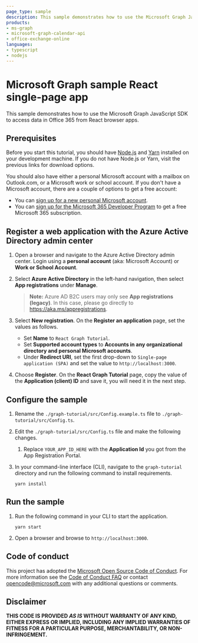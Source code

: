 ```yaml
---
page_type: sample
description: This sample demonstrates how to use the Microsoft Graph JavaScript SDK to access data in Office 365 from React browser apps.
products:
- ms-graph
- microsoft-graph-calendar-api
- office-exchange-online
languages:
- typescript
- nodejs
---
```


# Microsoft Graph sample React single-page app

This sample demonstrates how to use the Microsoft Graph JavaScript SDK to access data in Office 365 from React browser apps.

## Prerequisites

Before you start this tutorial, you should have [Node.js](https://nodejs.org) and [Yarn](https://classic.yarnpkg.com/) installed on your development machine. If you do not have Node.js or Yarn, visit the previous links for download options.

You should also have either a personal Microsoft account with a mailbox on Outlook.com, or a Microsoft work or school account. If you don't have a Microsoft account, there are a couple of options to get a free account:

- You can [sign up for a new personal Microsoft account](https://signup.live.com/signup?wa=wsignin1.0&rpsnv=12&ct=1454618383&rver=6.4.6456.0&wp=MBI_SSL_SHARED&wreply=https://mail.live.com/default.aspx&id=64855&cbcxt=mai&bk=1454618383&uiflavor=web&uaid=b213a65b4fdc484382b6622b3ecaa547&mkt=E-US&lc=1033&lic=1).
- You can [sign up for the Microsoft 365 Developer Program](https://developer.microsoft.com/microsoft-365/dev-program) to get a free Microsoft 365 subscription.

## Register a web application with the Azure Active Directory admin center

1. Open a browser and navigate to the Azure Active Directory admin center. Login using a **personal account** (aka: Microsoft Account) or **Work or School Account**.

1. Select **Azure Active Directory** in the left-hand navigation, then select **App registrations** under **Manage**.

    > **Note:** Azure AD B2C users may only see **App registrations (legacy)**. In this case, please go directly to https://aka.ms/appregistrations.

1. Select **New registration**. On the **Register an application** page, set the values as follows.

    - Set **Name** to `React Graph Tutorial`.
    - Set **Supported account types** to **Accounts in any organizational directory and personal Microsoft accounts**.
    - Under **Redirect URI**, set the first drop-down to `Single-page application (SPA)` and set the value to `http://localhost:3000`.

1. Choose **Register**. On the **React Graph Tutorial** page, copy the value of the **Application (client) ID** and save it, you will need it in the next step.

## Configure the sample

1. Rename the `./graph-tutorial/src/Config.example.ts` file to `./graph-tutorial/src/Config.ts`.
1. Edit the `./graph-tutorial/src/Config.ts` file and make the following changes.
    1. Replace `YOUR_APP_ID_HERE` with the **Application Id** you got from the App Registration Portal.
1. In your command-line interface (CLI), navigate to the `graph-tutorial` directory and run the following command to install requirements.

    ```Shell
    yarn install
    ```

## Run the sample

1. Run the following command in your CLI to start the application.

    ```Shell
    yarn start
    ```

1. Open a browser and browse to `http://localhost:3000`.
## Code of conduct

This project has adopted the [Microsoft Open Source Code of Conduct](https://opensource.microsoft.com/codeofconduct/). For more information see the [Code of Conduct FAQ](https://opensource.microsoft.com/codeofconduct/faq/) or contact [opencode@microsoft.com](mailto:opencode@microsoft.com) with any additional questions or comments.

## Disclaimer

**THIS CODE IS PROVIDED *AS IS* WITHOUT WARRANTY OF ANY KIND, EITHER EXPRESS OR IMPLIED, INCLUDING ANY IMPLIED WARRANTIES OF FITNESS FOR A PARTICULAR PURPOSE, MERCHANTABILITY, OR NON-INFRINGEMENT.**
